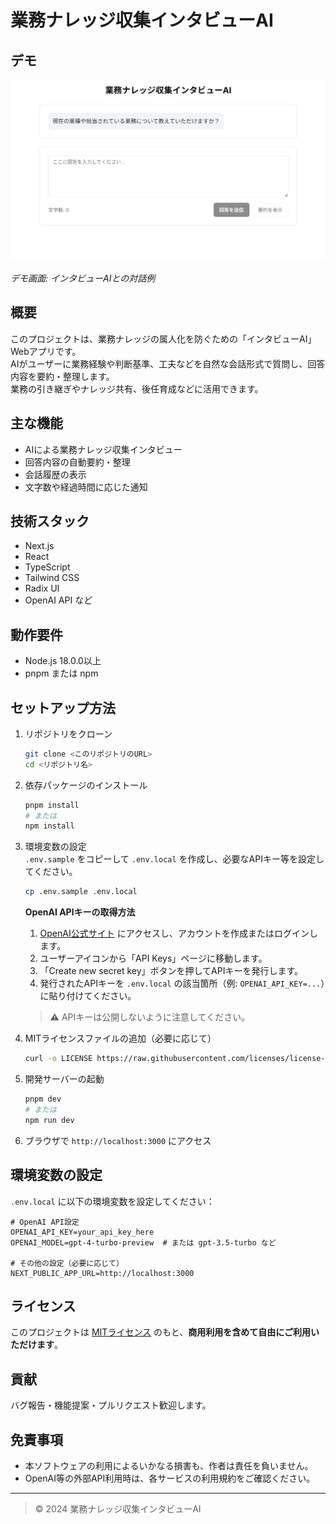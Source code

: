 # 業務ナレッジ収集インタビューAI

## デモ

![デモ画面](public/demo.png)

*デモ画面: インタビューAIとの対話例*

## 概要

このプロジェクトは、業務ナレッジの属人化を防ぐための「インタビューAI」Webアプリです。  
AIがユーザーに業務経験や判断基準、工夫などを自然な会話形式で質問し、回答内容を要約・整理します。  
業務の引き継ぎやナレッジ共有、後任育成などに活用できます。

## 主な機能

- AIによる業務ナレッジ収集インタビュー
- 回答内容の自動要約・整理
- 会話履歴の表示
- 文字数や経過時間に応じた通知

## 技術スタック

- Next.js
- React
- TypeScript
- Tailwind CSS
- Radix UI
- OpenAI API など

## 動作要件

- Node.js 18.0.0以上
- pnpm または npm

## セットアップ方法

1. リポジトリをクローン
    ```bash
    git clone <このリポジトリのURL>
    cd <リポジトリ名>
    ```

2. 依存パッケージのインストール
    ```bash
    pnpm install
    # または
    npm install
    ```

3. 環境変数の設定  
   `.env.sample` をコピーして `.env.local` を作成し、必要なAPIキー等を設定してください。
    ```bash
    cp .env.sample .env.local
    ```
     **OpenAI APIキーの取得方法**
   1. [OpenAI公式サイト](https://platform.openai.com/) にアクセスし、アカウントを作成またはログインします。
   2. ユーザーアイコンから「API Keys」ページに移動します。
   3. 「Create new secret key」ボタンを押してAPIキーを発行します。
   4. 発行されたAPIキーを `.env.local` の該当箇所（例: `OPENAI_API_KEY=...`）に貼り付けてください。

   > ⚠️ APIキーは公開しないように注意してください。
    

4. MITライセンスファイルの追加（必要に応じて）
    ```bash
    curl -o LICENSE https://raw.githubusercontent.com/licenses/license-templates/master/templates/mit.txt
    ```

5. 開発サーバーの起動
    ```bash
    pnpm dev
    # または
    npm run dev
    ```

6. ブラウザで `http://localhost:3000` にアクセス

## 環境変数の設定

`.env.local` に以下の環境変数を設定してください：

```env
# OpenAI API設定
OPENAI_API_KEY=your_api_key_here
OPENAI_MODEL=gpt-4-turbo-preview  # または gpt-3.5-turbo など

# その他の設定（必要に応じて）
NEXT_PUBLIC_APP_URL=http://localhost:3000
```

## ライセンス

このプロジェクトは [MITライセンス](./LICENSE) のもと、**商用利用を含めて自由にご利用いただけます**。

## 貢献

バグ報告・機能提案・プルリクエスト歓迎します。

## 免責事項

- 本ソフトウェアの利用によるいかなる損害も、作者は責任を負いません。
- OpenAI等の外部API利用時は、各サービスの利用規約をご確認ください。

---

> © 2024 業務ナレッジ収集インタビューAI